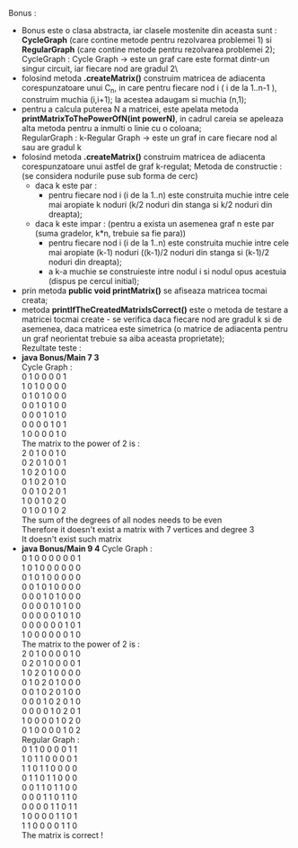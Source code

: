 Bonus :
- Bonus este o clasa abstracta, iar clasele mostenite din aceasta sunt : **CycleGraph** (care contine metode pentru rezolvarea problemei 1) si **RegularGraph** (care contine metode pentru rezolvarea problemei 2);\
CycleGraph : 
Cycle Graph -> este un graf care este format dintr-un singur circuit, iar fiecare nod are gradul 2\
- folosind metoda **.createMatrix()** construim matricea de adiacenta corespunzatoare unui C<sub>n</sub>, in care pentru fiecare nod i ( i de la 1..n-1 ), construim muchia (i,i+1); la acestea adaugam si muchia (n,1);
- pentru a calcula puterea N a matricei, este apelata metoda **printMatrixToThePowerOfN(int powerN)**, in cadrul careia se apeleaza alta metoda pentru a inmulti o linie cu o coloana;\
RegularGraph :
k-Regular Graph -> este un graf in care fiecare nod al sau are gradul k
- folosind metoda **.createMatrix()** construim matricea de adiacenta corespunzatoare unui astfel de graf k-regulat; Metoda de constructie :(se considera nodurile puse sub forma de cerc)
    - daca k este par :
        - pentru fiecare nod i (i de la 1..n) este construita muchie intre cele mai aropiate k noduri (k/2 noduri din stanga si k/2 noduri din dreapta);
    - daca k este impar : (pentru a exista un asemenea graf n este par (suma gradelor, k*n, trebuie sa fie para))
        - pentru fiecare nod i (i de la 1..n) este construita muchie intre cele mai aropiate (k-1) noduri ((k-1)/2 noduri din stanga si (k-1)/2 noduri din dreapta);
        - a k-a muchie se construieste intre nodul i si nodul opus acestuia (dispus pe cercul initial);
- prin metoda **public void printMatrix()** se afiseaza matricea tocmai creata;
- metoda **printIfTheCreatedMatrixIsCorrect()** este o metoda de testare a matricei tocmai create - se verifica daca fiecare nod are gradul k si de asemenea, daca matricea este simetrica (o matrice de adiacenta pentru un graf neorientat trebuie sa aiba aceasta proprietate);\
Rezultate teste :
- **java Bonus/Main 7 3**\
Cycle Graph :\
0 1 0 0 0 0 1 \
1 0 1 0 0 0 0 \
0 1 0 1 0 0 0 \
0 0 1 0 1 0 0 \
0 0 0 1 0 1 0 \
0 0 0 0 1 0 1 \
1 0 0 0 0 1 0 \
The matrix to the power of 2 is :\
2 0 1 0 0 1 0 \
0 2 0 1 0 0 1 \
1 0 2 0 1 0 0 \
0 1 0 2 0 1 0 \
0 0 1 0 2 0 1 \
1 0 0 1 0 2 0 \
0 1 0 0 1 0 2 \
The sum of the degrees of all nodes needs to be even\
 Therefore it doesn't exist a matrix with 7 vertices and degree 3\
It doesn't exist such matrix
- **java Bonus/Main 9 4**
Cycle Graph :\
0 1 0 0 0 0 0 0 1 \
1 0 1 0 0 0 0 0 0 \
0 1 0 1 0 0 0 0 0 \
0 0 1 0 1 0 0 0 0 \
0 0 0 1 0 1 0 0 0 \
0 0 0 0 1 0 1 0 0 \
0 0 0 0 0 1 0 1 0 \
0 0 0 0 0 0 1 0 1 \
1 0 0 0 0 0 0 1 0 \
The matrix to the power of 2 is :\
2 0 1 0 0 0 0 1 0 \
0 2 0 1 0 0 0 0 1 \
1 0 2 0 1 0 0 0 0 \
0 1 0 2 0 1 0 0 0 \
0 0 1 0 2 0 1 0 0 \
0 0 0 1 0 2 0 1 0 \
0 0 0 0 1 0 2 0 1 \
1 0 0 0 0 1 0 2 0 \
0 1 0 0 0 0 1 0 2 \
Regular Graph :\
0 1 1 0 0 0 0 1 1 \
1 0 1 1 0 0 0 0 1 \
1 1 0 1 1 0 0 0 0 \
0 1 1 0 1 1 0 0 0 \
0 0 1 1 0 1 1 0 0 \
0 0 0 1 1 0 1 1 0 \
0 0 0 0 1 1 0 1 1 \
1 0 0 0 0 1 1 0 1 \
1 1 0 0 0 0 1 1 0 \
The matrix is correct !
 
